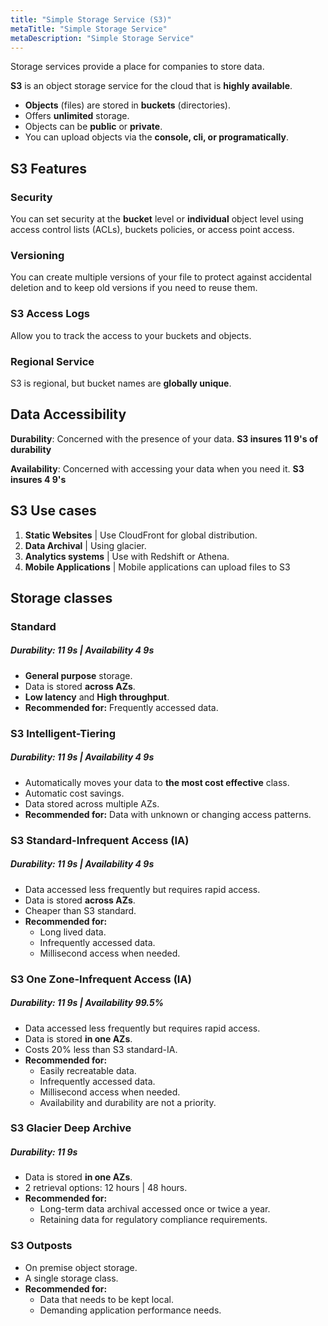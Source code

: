 ```yaml
---
title: "Simple Storage Service (S3)"
metaTitle: "Simple Storage Service"
metaDescription: "Simple Storage Service"
---
```

Storage services provide a place for companies to store data.

**S3** is an object storage service for the cloud that is **highly available**.

* **Objects** (files) are stored in **buckets** (directories).
* Offers **unlimited** storage.
* Objects can be **public** or **private**.
* You can upload objects via the **console, cli, or programatically**.



## S3 Features

### Security

You can set security at the **bucket** level or **individual** object level using access control lists (ACLs), buckets policies, or access point access.

### Versioning

You can create multiple versions of your file to protect against accidental deletion and to keep old versions if you need to reuse them.

### S3 Access Logs

Allow you to track the access to your buckets and objects.

### Regional Service

S3 is regional, but bucket names are **globally unique**.



## Data Accessibility

**Durability**: Concerned with the presence of your data. **S3 insures 11 9's of durability**

**Availability**: Concerned with accessing your data when you need it. **S3 insures 4 9's**

## S3 Use cases

1. **Static Websites** | Use CloudFront for global distribution.
2. **Data Archival** | Using glacier.
3. **Analytics systems** | Use with Redshift or Athena.
4. **Mobile Applications** | Mobile applications can upload files to S3

## Storage classes

### Standard

##### Durability: 11 9s | Availability 4 9s

* **General purpose** storage.
* Data is stored **across AZs**.
* **Low latency** and **High throughput**.
* **Recommended for:** Frequently accessed data.




### S3 Intelligent-Tiering

##### Durability: 11 9s | Availability 4 9s

* Automatically moves your data to **the most cost effective** class.
* Automatic cost savings.
* Data stored across multiple AZs.
* **Recommended for:** Data with unknown or changing access patterns.



### S3 Standard-Infrequent Access (IA)

##### Durability: 11 9s | Availability 4 9s

* Data accessed less frequently but requires rapid access.
* Data is stored **across AZs**.
* Cheaper than S3 standard.
* **Recommended for:** 
  * Long lived data.
  * Infrequently accessed data.
  * Millisecond access when needed.



### S3 One Zone-Infrequent Access (IA)

##### Durability: 11 9s | Availability 99.5%

* Data accessed less frequently but requires rapid access.
* Data is stored **in one AZs**.
* Costs 20% less than S3 standard-IA.
* **Recommended for:** 
  * Easily recreatable data.
  * Infrequently accessed data.
  * Millisecond access when needed.
  * Availability and durability are not a priority.


### S3 Glacier Deep Archive
##### Durability: 11 9s

* Data is stored **in one AZs**.
* 2 retrieval options: 12 hours | 48 hours.
* **Recommended for:** 
  * Long-term data archival accessed once or twice a year.
  * Retaining data for regulatory compliance requirements.

### S3 Outposts

* On premise object storage.
* A single storage class.
* **Recommended for:** 
  * Data that needs to be kept local.
  * Demanding application performance needs.





